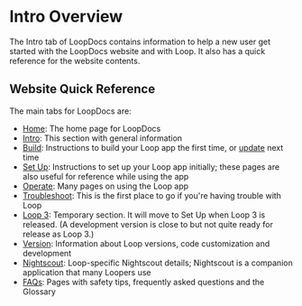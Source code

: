 # Intro Overview

The Intro tab of LoopDocs contains information to help a new user get started with the LoopDocs website and with Loop. It also has a quick reference for the website contents.

## Website Quick Reference

The main tabs for LoopDocs are:

* [Home](../index.md): The home page for LoopDocs
* [Intro](overview-intro.md): This section with general information
* [Build](../build/overview.md): Instructions to build your Loop app the first time, or [update](../build/updating.md) next time
* [Set Up](../operation/overview.md): Instructions to set up your Loop app initially; these pages are also useful for reference while using the app
* [Operate](../operation/loop/open-loop.md): Many pages on using the Loop app
* [Troubleshoot](../troubleshooting/overview.md): This is the first place to go if you're having trouble with Loop
* [Loop 3](../loop-3/loop-3-overview.md): Temporary section. It will move to Set Up when Loop 3 is released. (A development version is close to but not quite ready for release as Loop 3.)
* [Version](../version/overview-version.md): Information about Loop versions, code customization and development
* [Nightscout](../nightscout/overview.md): Loop-specific Nightscout details; Nightscout is a companion application that many Loopers use
* [FAQs](../faqs/overview-faqs.md): Pages with safety tips, frequently asked questions and the Glossary

